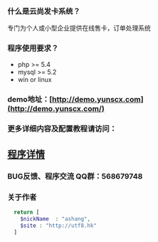 ### 什么是云尚发卡系统？
专门为个人或小型企业提供在线售卡，订单处理系统

### 程序使用要求？
* php >= 5.4
* mysql >= 5.2
* win or linux

### demo地址：[http://demo.yunscx.com](http://demo.yunscx.com/)

### 更多详细内容及配置教程请访问：
## [程序详情](http://www.yunscx.com/cms/a/ysfaka.html)

### BUG反馈、程序交流 QQ群：568679748

### 关于作者

```php
  return [
    $nickName  : "ashang",
    $site : "http://utf8.hk"
  ]
```